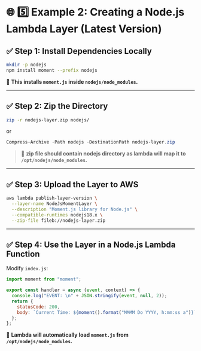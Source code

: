 # 🌐 **5️⃣ Example 2: Creating a Node.js Lambda Layer (Latest Version)**

## **✅ Step 1: Install Dependencies Locally**

```sh
mkdir -p nodejs
npm install moment --prefix nodejs
```

📌 **This installs `moment.js` inside `nodejs/node_modules`.**

---

## **✅ Step 2: Zip the Directory**

```sh
zip -r nodejs-layer.zip nodejs/
```

or

```powershell
Compress-Archive -Path nodejs -DestinationPath nodejs-layer.zip
```

> 📌 **zip file should contain nodejs directory as lambda will map it to `/opt/nodejs/node_modules`.**

---

## **✅ Step 3: Upload the Layer to AWS**

```sh
aws lambda publish-layer-version \
  --layer-name NodeJsMomentLayer \
  --description "Moment.js library for Node.js" \
  --compatible-runtimes nodejs18.x \
  --zip-file fileb://nodejs-layer.zip
```

---

## **✅ Step 4: Use the Layer in a Node.js Lambda Function**

Modify `index.js`:

```javascript
import moment from "moment";

export const handler = async (event, context) => {
  console.log("EVENT: \n" + JSON.stringify(event, null, 2));
  return {
    statusCode: 200,
    body: `Current Time: ${moment().format("MMMM Do YYYY, h:mm:ss a")}`,
  };
};
```

📌 **Lambda will automatically load `moment.js` from `/opt/nodejs/node_modules`.**
